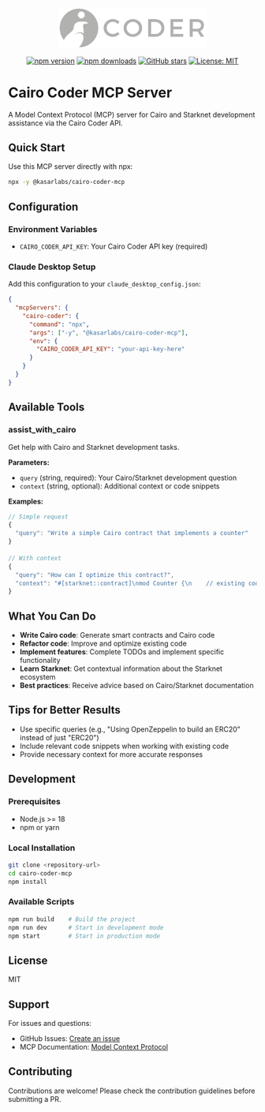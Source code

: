 <div align="center">
  <img src="./cairo-grey.png" alt="Cairo Coder MCP Logo" width="300"/>
  
  [![npm version](https://img.shields.io/npm/v/@kasarlabs/cairo-coder-mcp.svg)](https://www.npmjs.com/package/@kasarlabs/cairo-coder-mcp)
  [![npm downloads](https://img.shields.io/npm/dm/@kasarlabs/cairo-coder-mcp.svg)](https://www.npmjs.com/package/@kasarlabs/cairo-coder-mcp)
  [![GitHub stars](https://img.shields.io/github/stars/kasarlabs/cairo-coder-mcp.svg)](https://github.com/kasarlabs/cairo-coder-mcp/stargazers)
  [![License: MIT](https://img.shields.io/badge/License-MIT-yellow.svg)](https://opensource.org/licenses/MIT)
</div>

# Cairo Coder MCP Server

A Model Context Protocol (MCP) server for Cairo and Starknet development assistance via the Cairo Coder API.

## Quick Start

Use this MCP server directly with npx:

```bash
npx -y @kasarlabs/cairo-coder-mcp
```

## Configuration

### Environment Variables

- `CAIRO_CODER_API_KEY`: Your Cairo Coder API key (required)

### Claude Desktop Setup

Add this configuration to your `claude_desktop_config.json`:

```json
{
  "mcpServers": {
    "cairo-coder": {
      "command": "npx",
      "args": ["-y", "@kasarlabs/cairo-coder-mcp"],
      "env": {
        "CAIRO_CODER_API_KEY": "your-api-key-here"
      }
    }
  }
}
```

## Available Tools

### assist_with_cairo

Get help with Cairo and Starknet development tasks.

**Parameters:**

- `query` (string, required): Your Cairo/Starknet development question
- `context` (string, optional): Additional context or code snippets

**Examples:**

```typescript
// Simple request
{
  "query": "Write a simple Cairo contract that implements a counter"
}

// With context
{
  "query": "How can I optimize this contract?",
  "context": "#[starknet::contract]\nmod Counter {\n    // existing code here\n}"
}
```

## What You Can Do

- **Write Cairo code**: Generate smart contracts and Cairo code
- **Refactor code**: Improve and optimize existing code
- **Implement features**: Complete TODOs and implement specific functionality
- **Learn Starknet**: Get contextual information about the Starknet ecosystem
- **Best practices**: Receive advice based on Cairo/Starknet documentation

## Tips for Better Results

- Use specific queries (e.g., "Using OpenZeppelin to build an ERC20" instead of just "ERC20")
- Include relevant code snippets when working with existing code
- Provide necessary context for more accurate responses

## Development

### Prerequisites

- Node.js >= 18
- npm or yarn

### Local Installation

```bash
git clone <repository-url>
cd cairo-coder-mcp
npm install
```

### Available Scripts

```bash
npm run build    # Build the project
npm run dev      # Start in development mode
npm start        # Start in production mode
```

## License

MIT

## Support

For issues and questions:

- GitHub Issues: [Create an issue](https://github.com/kasarlabs/cairo-coder-mcp/issues)
- MCP Documentation: [Model Context Protocol](https://modelcontextprotocol.io/)

## Contributing

Contributions are welcome! Please check the contribution guidelines before submitting a PR.
